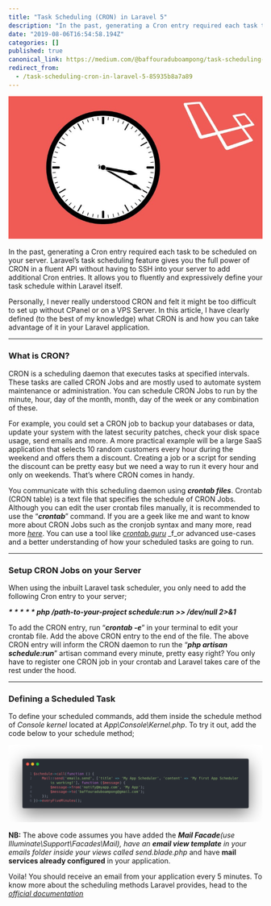 ```yaml
---
title: "Task Scheduling (CRON) in Laravel 5"
description: "In the past, generating a Cron entry required each task to be scheduled on your server. Laravel’s task scheduling feature gives you the…"
date: "2019-08-06T16:54:58.194Z"
categories: []
published: true
canonical_link: https://medium.com/@baffouraduboampong/task-scheduling-cron-in-laravel-5-85935b8a7a89
redirect_from:
  - /task-scheduling-cron-in-laravel-5-85935b8a7a89
---
```


![](./asset-1.jpeg)

In the past, generating a Cron entry required each task to be scheduled on your server. Laravel’s task scheduling feature gives you the full power of CRON in a fluent API without having to SSH into your server to add additional Cron entries. It allows you to fluently and expressively define your task schedule within Laravel itself.

Personally, I never really understood CRON and felt it might be too difficult to set up without CPanel or on a VPS Server. In this article, I have clearly defined (to the best of my knowledge) what CRON is and how you can take advantage of it in your Laravel application.

---

### What is CRON?

CRON is a scheduling daemon that executes tasks at specified intervals. These tasks are called CRON Jobs and are mostly used to automate system maintenance or administration. You can schedule CRON Jobs to run by the minute, hour, day of the month, month, day of the week or any combination of these.

For example, you could set a CRON job to backup your databases or data, update your system with the latest security patches, check your disk space usage, send emails and more. A more practical example will be a large SaaS application that selects 10 random customers every hour during the weekend and offers them a discount. Creating a job or a script for sending the discount can be pretty easy but we need a way to run it every hour and only on weekends. That’s where CRON comes in handy.

You communicate with this scheduling daemon using **_crontab files_**. Crontab (CRON table) is a text file that specifies the schedule of CRON Jobs. Although you can edit the user crontab files manually, it is recommended to use the “**_crontab_**” command. If you are a geek like me and want to know more about CRON Jobs such as the cronjob syntax and many more, read more [_here_](https://linuxize.com/post/scheduling-cron-jobs-with-crontab/). You can use a tool like [_crontab.guru_](https://crontab.guru/) _f_or advanced use-cases and a better understanding of how your scheduled tasks are going to run.

---

### **Setup CRON Jobs on your Server**

When using the inbuilt Laravel task scheduler, you only need to add the following Cron entry to your server;

**_\* \* \* \* \* php /path-to-your-project schedule:run >> /dev/null 2>&1_**

To add the CRON entry, run “**_crontab -e_**” in your terminal to edit your crontab file. Add the above CRON entry to the end of the file. The above CRON entry will inform the CRON daemon to run the “**_php artisan schedule:run_**” artisan command every minute, pretty easy right? You only have to register one CRON job in your crontab and Laravel takes care of the rest under the hood.

---

### Defining a Scheduled Task

To define your scheduled commands, add them inside the schedule method of _Console kernel_ located at _App\\Console\\Kernel.php_. To try it out, add the code below to your schedule method;

![](./asset-2.png)

**NB:** The above code assumes you have added the **_Mail Facade_**_(use Illuminate\\Support\\Facades\\Mail), have an_ **_email view template_** _in your emails folder inside your views called send.blade.php_ and have **mail services already configured** in your application.

Voila! You should receive an email from your application every 5 minutes. To know more about the scheduling methods Laravel provides, head to the [_official documentation_](https://laravel.com/docs/5.8/scheduling)
